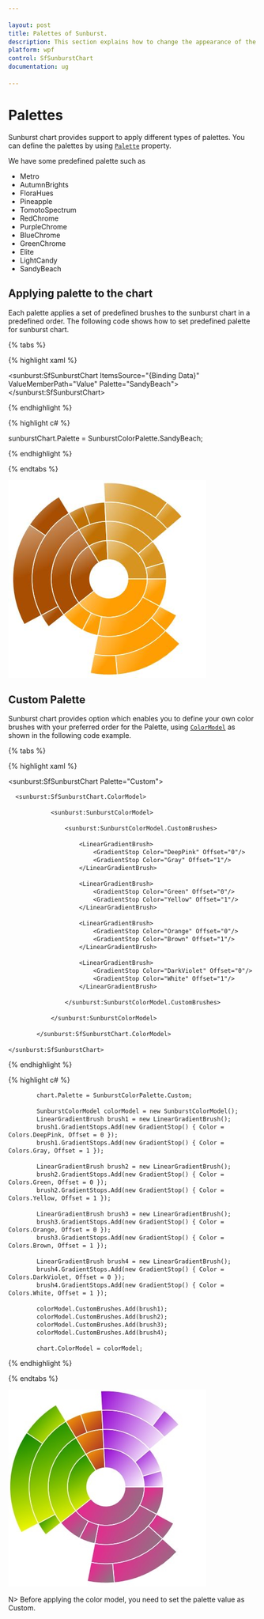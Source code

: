 ```yaml
---

layout: post
title: Palettes of Sunburst.
description: This section explains how to change the appearance of the SunburstChart.
platform: wpf 
control: SfSunburstChart 
documentation: ug

---
```


# Palettes

Sunburst chart provides support to apply different types of palettes. You can define the palettes by using [`Palette`](https://help.syncfusion.com/cr/cref_files/wpf/sfsunburstchart/Syncfusion.SfSunburstChart.WPF~Syncfusion.UI.Xaml.SunburstChart.SfSunburstChart~Palette.html) property.

We have some predefined palette such as

* Metro
* AutumnBrights
* FloraHues
* Pineapple
* TomotoSpectrum
* RedChrome
* PurpleChrome
* BlueChrome
* GreenChrome
* Elite
* LightCandy
* SandyBeach

## Applying palette to the chart

Each palette applies a set of predefined brushes to the sunburst chart in a predefined order. The following code shows how to set predefined palette for sunburst chart.

{% tabs %}

{% highlight xaml %}

<sunburst:SfSunburstChart ItemsSource="{Binding Data}"
                          ValueMemberPath="Value" 
                          Palette="SandyBeach">
</sunburst:SfSunburstChart>

{% endhighlight %}

{% highlight c# %}

sunburstChart.Palette = SunburstColorPalette.SandyBeach;

{% endhighlight %}

{% endtabs %}

![](Palettes_images/Palettes_img1.jpeg)


## Custom Palette

Sunburst chart provides option which enables you to define your own color brushes with your preferred order for the Palette, using [`ColorModel`](https://help.syncfusion.com/cr/cref_files/wpf/sfsunburstchart/Syncfusion.SfSunburstChart.WPF~Syncfusion.UI.Xaml.SunburstChart.SfSunburstChart~ColorModel.html) as shown in the following code example.

{% tabs %}

{% highlight xaml %}

<sunburst:SfSunburstChart Palette="Custom">

      <sunburst:SfSunburstChart.ColorModel>

                <sunburst:SunburstColorModel>
                    
                    <sunburst:SunburstColorModel.CustomBrushes>
                        
                        <LinearGradientBrush>
                            <GradientStop Color="DeepPink" Offset="0"/>
                            <GradientStop Color="Gray" Offset="1"/>
                        </LinearGradientBrush>
                        
                        <LinearGradientBrush>
                            <GradientStop Color="Green" Offset="0"/>
                            <GradientStop Color="Yellow" Offset="1"/>
                        </LinearGradientBrush>

                        <LinearGradientBrush>
                            <GradientStop Color="Orange" Offset="0"/>
                            <GradientStop Color="Brown" Offset="1"/>
                        </LinearGradientBrush>

                        <LinearGradientBrush>
                            <GradientStop Color="DarkViolet" Offset="0"/>
                            <GradientStop Color="White" Offset="1"/>
                        </LinearGradientBrush>

                    </sunburst:SunburstColorModel.CustomBrushes>
                    
                </sunburst:SunburstColorModel>
                
            </sunburst:SfSunburstChart.ColorModel>

    </sunburst:SfSunburstChart>

{% endhighlight %}

{% highlight c# %}

            chart.Palette = SunburstColorPalette.Custom;

            SunburstColorModel colorModel = new SunburstColorModel();
            LinearGradientBrush brush1 = new LinearGradientBrush();
            brush1.GradientStops.Add(new GradientStop() { Color = Colors.DeepPink, Offset = 0 });
            brush1.GradientStops.Add(new GradientStop() { Color = Colors.Gray, Offset = 1 });

            LinearGradientBrush brush2 = new LinearGradientBrush();
            brush2.GradientStops.Add(new GradientStop() { Color = Colors.Green, Offset = 0 });
            brush2.GradientStops.Add(new GradientStop() { Color = Colors.Yellow, Offset = 1 });

            LinearGradientBrush brush3 = new LinearGradientBrush();
            brush3.GradientStops.Add(new GradientStop() { Color = Colors.Orange, Offset = 0 });
            brush3.GradientStops.Add(new GradientStop() { Color = Colors.Brown, Offset = 1 });

            LinearGradientBrush brush4 = new LinearGradientBrush();
            brush4.GradientStops.Add(new GradientStop() { Color = Colors.DarkViolet, Offset = 0 });
            brush4.GradientStops.Add(new GradientStop() { Color = Colors.White, Offset = 1 });

            colorModel.CustomBrushes.Add(brush1);
            colorModel.CustomBrushes.Add(brush2);
            colorModel.CustomBrushes.Add(brush3);
            colorModel.CustomBrushes.Add(brush4);

            chart.ColorModel = colorModel;

{% endhighlight %}

{% endtabs %}

![](Palettes_images/Palettes_img2.jpeg)

N> Before applying the color model, you need to set the palette value as Custom.

